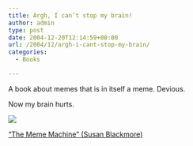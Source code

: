 ```yaml
---
title: Argh, I can’t stop my brain!
author: admin
type: post
date: 2004-12-20T12:14:59+00:00
url: /2004/12/argh-i-cant-stop-my-brain/
categories:
  - Books

---
```

A book about memes that is in itself a meme. Devious.

Now my brain hurts.

![][1]
  
[“The Meme Machine” (Susan Blackmore)][2]

 [1]: http://images.amazon.com/images/P/019286212X.02._SCTHUMBZZZ_.jpg
 [2]: http://www.amazon.co.uk/exec/obidos/tg/detail/-/019286212X/